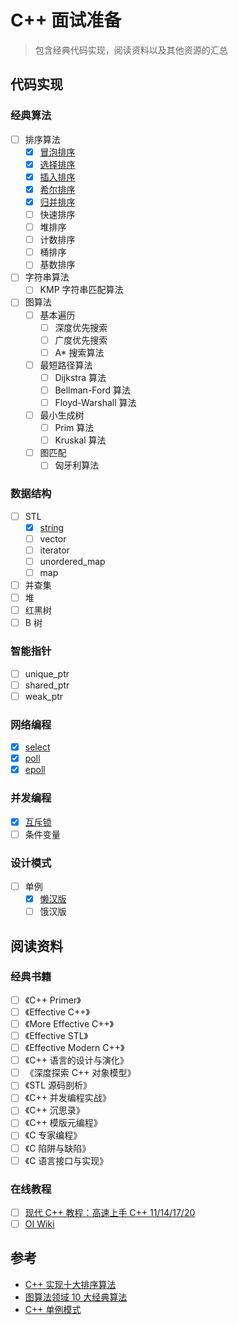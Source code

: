 # C++ 面试准备
> 包含经典代码实现，阅读资料以及其他资源的汇总

## 代码实现
### 经典算法
+ [ ] 排序算法
  + [x] [冒泡排序](./algorithm/bubble_sort.cpp)
  + [x] [选择排序](./algorithm/selection_sort.cpp)
  + [x] [插入排序](./algorithm/insertion_sort.cpp)
  + [x] [希尔排序](./algorithm/shell_sort.cpp)
  + [x] [归并排序](./algorithm/merge_sort.cpp)
  + [ ] 快速排序
  + [ ] 堆排序
  + [ ] 计数排序
  + [ ] 桶排序
  + [ ] 基数排序
+ [ ] 字符串算法
  + [ ] KMP 字符串匹配算法
+ [ ] 图算法
  + [ ] 基本遍历
    + [ ] 深度优先搜索
    + [ ] 广度优先搜索
    + [ ] A* 搜索算法
  + [ ] 最短路径算法
    + [ ] Dijkstra 算法
    + [ ] Bellman-Ford 算法
    + [ ] Floyd-Warshall 算法
  + [ ] 最小生成树
    + [ ] Prim 算法
    + [ ] Kruskal 算法
  + [ ] 图匹配
    + [ ] 匈牙利算法

### 数据结构
+ [ ] STL
  + [x] [string](./stl/string.cpp)
  + [ ] vector
  + [ ] iterator
  + [ ] unordered_map
  + [ ] map
+ [ ] 并查集
+ [ ] 堆
+ [ ] 红黑树
+ [ ] B 树

### 智能指针
+ [ ] unique_ptr
+ [ ] shared_ptr
+ [ ] weak_ptr

### 网络编程
+ [x] [select](./socket/select.cpp)
+ [x] [poll](./socket/poll.cpp)
+ [x] [epoll](./socket/epoll.cpp)

### 并发编程
+ [x] [互斥锁](./concurrent/mutex.h)
+ [ ] 条件变量

### 设计模式
+ [ ] 单例
  + [x] [懒汉版](./design_pattern/lazy_singleton.cpp)
  + [ ] 饿汉版

## 阅读资料
### 经典书籍
+ [ ] 《C++ Primer》
+ [ ] 《Effective C++》
+ [ ] 《More Effective C++》
+ [ ] 《Effective STL》
+ [ ] 《Effective Modern C++》
+ [ ] 《C++ 语言的设计与演化》
+ [ ] 《深度探索 C++ 对象模型》
+ [ ] 《STL 源码剖析》
+ [ ] 《C++ 并发编程实战》
+ [ ] 《C++ 沉思录》
+ [ ] 《C++ 模版元编程》
+ [ ] 《C 专家编程》
+ [ ] 《C 陷阱与缺陷》
+ [ ] 《C 语言接口与实现》

### 在线教程
+ [ ] [现代 C++ 教程：高速上手 C++ 11/14/17/20](https://changkun.de/modern-cpp/)
+ [ ] [OI Wiki](https://oi-wiki.org)

## 参考
+ [C++ 实现十大排序算法](https://www.cnblogs.com/BobHuang/p/11263183.html)
+ [图算法领域 10 大经典算法](https://www.cnblogs.com/v-july-v/archive/2011/02/14/1983678.html)
+ [C++ 单例模式](https://zhuanlan.zhihu.com/p/37469260)